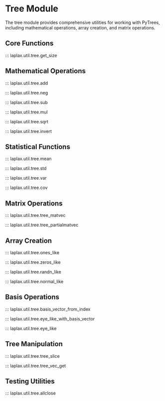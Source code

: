 # Tree Module

The tree module provides comprehensive utilities for working with PyTrees, including mathematical operations, array creation, and matrix operations.

## Core Functions

::: laplax.util.tree.get_size

## Mathematical Operations

::: laplax.util.tree.add

::: laplax.util.tree.neg

::: laplax.util.tree.sub

::: laplax.util.tree.mul

::: laplax.util.tree.sqrt

::: laplax.util.tree.invert

## Statistical Functions

::: laplax.util.tree.mean

::: laplax.util.tree.std

::: laplax.util.tree.var

::: laplax.util.tree.cov

## Matrix Operations

::: laplax.util.tree.tree_matvec

::: laplax.util.tree.tree_partialmatvec

## Array Creation

::: laplax.util.tree.ones_like

::: laplax.util.tree.zeros_like

::: laplax.util.tree.randn_like

::: laplax.util.tree.normal_like

## Basis Operations

::: laplax.util.tree.basis_vector_from_index

::: laplax.util.tree.eye_like_with_basis_vector

::: laplax.util.tree.eye_like

## Tree Manipulation

::: laplax.util.tree.tree_slice

::: laplax.util.tree.tree_vec_get

## Testing Utilities

::: laplax.util.tree.allclose
